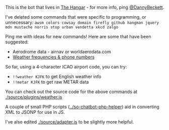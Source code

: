 This is the bot that lives in [The Hangar](http://chat.stackexchange.com/rooms/12036/the-hangar) - for more info, ping [@DannyBeckett](http://aviation.stackexchange.com/users/97/danny-beckett).

I've deleted some commands that were specific to programming, or unnecessary: `awsm colors cowsay domain firefly github hangman jquery mdn mustache norris stop urban vendetta xkcd zalgo`

Ping me with ideas for new commands! Here are some that have been suggested:

- Aerodrome data - airnav or worldaerodata.com
- [Weather frequencies & phone numbers](https://www.faa.gov/air_traffic/weather/asos/)

So far, using a 4-character ICAO airport code, you can try:

- `!!weather KJFK` to get English weather info
- `!!metar KJFK` to get raw METAR data

You can check out the source code for the above commands at [./source/plugins/weather.js](https://github.com/dannybeckett/SO-ChatBot/blob/master/source/plugins/weather.js)

A couple of small PHP scripts ([../so-chatbot-php-helper](https://github.com/dannybeckett/so-chatbot-php-helper)) aid in converting XML to JSONP for use in JS.

I've also edited [./source/adapter.js](https://github.com/dannybeckett/SO-ChatBot/commit/d257d954f405f194670a24b59d781c974fffaf0e) to be slightly more helpful.
